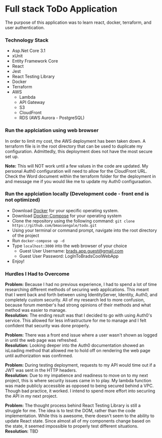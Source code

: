 # Full stack ToDo Application
The purpose of this application was to learn react, docker, terraform, and user authentication.

### Technology Stack
* Asp.Net Core 3.1
* xUnit
* Entity Framework Core
* React
* Jest
* React Testing Library
* Docker
* Terraform
* AWS 
  * Lambda
  * API Gateway
  * S3 
  * CloudFront
  * RDS (AWS Aurora - PostgreSQL)


### Run the applciation using web browser
In order to limit my cost, the AWS deployment has been taken down. A terraform file is in the root directory that can be used to duplicate my configuration. Admittedly, this deployment does not have the most secure set up.

**Note:** This will NOT work until a few values in the code are updated. My personal Auth0 configuration will need to allow for the CloudFront URL. Check the Word document within the terraform folder for the deployment in and message me if you would like me to update my Auth0 configuraation.

### Run the applciation locally (Development code - front end is not optimized)
* Download [Docker](https://www.docker.com/products/docker-desktop) for your specific operating system.
* Download [Docker-Compose](https://docs.docker.com/compose/install/) for your operating system
* Clone the repository using the following command: `git clone https://github.com/bmassengale/todo.git`
* Using your terminal or command prompt, navigate into the root directory of the project
* Run `docker-compose up -d`
* Type `localhost:3000` into the web browser of your choice
  * Guest User Username: brads.app.guest@gmail.com
  * Guest User Password: LogInToBradsCoolWebApp
* Enjoy!


### Hurdles I Had to Overcome
**Problem:** Because I had no previous experience, I had to spend a lot of time researching different methods of securing web applications. This meant that I went back and forth between using IdentityServer, Identity, Auth0, and completely custom security. All of my research led to more confusion, because forum member's had strong opinions of their methods and what method was easier to manage.  
**Resolution:** The ending result was that I decided to go with using Auth0's service. This allowed for less infrastructure for me to manage and I felt confident that security was done properly. 

**Problem:** There was a front end issue where a user wasn't shown as logged in until the web page was refreshed.  
**Resolution:** Looking deeper into the Auth0 documentation showed an isLoading method that allowed me to hold off on rendering the web page until authorization was confirmed.

**Problem:** During testing deployment, requests to my API would time out if a JWT was sent in the HTTP headers.  
**Resolution:** Due to my impatience and readiness to move on to my next project, this is where security issues came in to play. My lambda function was made publicly accessible as opposed to being secured behind a VPC. Though bad practice, it worked. I intend to spend more effort into securiing the API in my next project.

**Problem:** The thought process behind React Testing Library is still a struggle for me. The idea is to test the DOM, rather than the code implementation. While this is awesome, there doesn't seem to the ability to update React state. Since almost all of my components change based on the state, it seemed impossible to properly test different situations.  
**Resolution:** TBD
